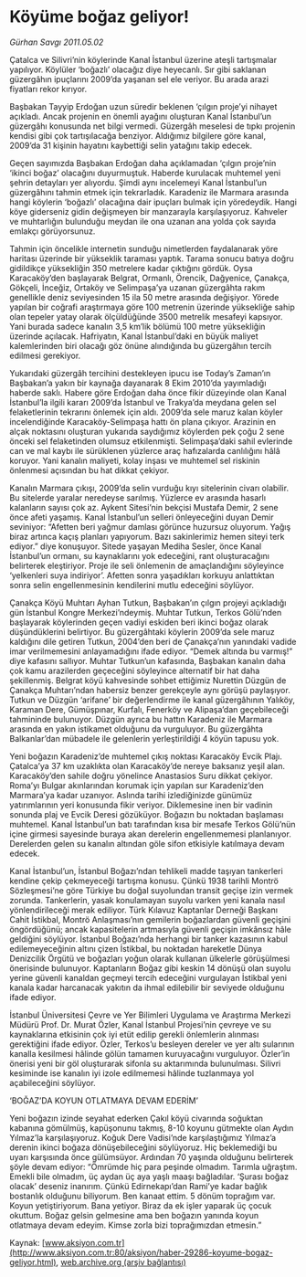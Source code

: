 # Köyüme boğaz geliyor!

*Gürhan Savgı 2011.05.02*

<font class="agenda2NewsSpot">
 Çatalca ve Silivri’nin köylerinde Kanal İstanbul üzerine ateşli tartışmalar yapılıyor. Köylüler ‘boğazlı’ olacağız diye heyecanlı. Sır gibi saklanan güzergâhın ipuçlarını 2009’da yaşanan sel ele veriyor. Bu arada arazi fiyatları rekor kırıyor.
</font>
<font class="newsDetail">
 <p>
  <p class="MsoNormal">
   Başbakan Tayyip Erdoğan uzun süredir beklenen ‘çılgın proje’yi nihayet açıkladı. Ancak projenin en önemli ayağını oluşturan Kanal İstanbul’un güzergâhı konusunda net bilgi vermedi. Güzergâh meselesi de tıpkı projenin kendisi gibi çok tartışılacağa benziyor. Aldığımız bilgilere göre kanal, 2009’da 31 kişinin hayatını kaybettiği selin yatağını takip edecek.
  </p>
  <p class="MsoNormal">
   Geçen sayımızda Başbakan Erdoğan daha açıklamadan ‘çılgın proje’nin ‘ikinci boğaz’ olacağını duyurmuştuk. Haberde kurulacak muhtemel yeni şehrin detayları yer alıyordu. Şimdi aynı incelemeyi Kanal İstanbul’un güzergâhını tahmin etmek için tekrarladık. Karadeniz ile Marmara arasında hangi köylerin ‘boğazlı’ olacağına dair ipuçları bulmak için yöredeydik. Hangi köye giderseniz gidin değişmeyen bir manzarayla karşılaşıyoruz. Kahveler ve muhtarlığın bulunduğu meydan ile ona uzanan ana yolda çok sayıda emlakçı görüyorsunuz.
  </p>
  <p class="MsoNormal">
   Tahmin için öncelikle internetin sunduğu nimetlerden faydalanarak yöre haritası üzerinde bir yükseklik taraması yaptık. Tarama sonucu batıya doğru gidildikçe yüksekliğin 350 metrelere kadar çıktığını gördük. Oysa Karacaköy’den başlayarak Belgrat, Ormanlı, Örencik, Dağyenice, Çanakça, Gökçeli, İnceğiz, Ortaköy ve Selimpaşa’ya uzanan güzergâhta rakım genellikle deniz seviyesinden 15 ila 50 metre arasında değişiyor. Yörede yapılan bir coğrafi araştırmaya göre 100 metrenin üzerinde yüksekliğe sahip olan tepeler yatay olarak ölçüldüğünde 3500 metrelik mesafeyi kapsıyor. Yani burada sadece kanalın 3,5 km’lik bölümü 100 metre yüksekliğin üzerinde açılacak. Hafriyatın, Kanal İstanbul’daki en büyük maliyet kalemlerinden biri olacağı göz önüne alındığında bu güzergâhın tercih edilmesi gerekiyor.
  </p>
  <p class="MsoNormal">
   Yukarıdaki güzergâh tercihini destekleyen ipucu ise Today’s Zaman’ın Başbakan’a yakın bir kaynağa dayanarak 8 Ekim 2010’da yayımladığı haberde saklı. Habere göre Erdoğan daha önce fikir düzeyinde olan Kanal İstanbul’la ilgili kararı 2009’da İstanbul ve Trakya’da meydana gelen sel felaketlerinin tekrarını önlemek için aldı. 2009’da sele maruz kalan köyler incelendiğinde Karacaköy-Selimpaşa hattı ön plana çıkıyor. Arazinin en alçak noktasını oluşturan yukarıda saydığımız köylerden pek çoğu 2 sene önceki sel felaketinden olumsuz etkilenmişti. Selimpaşa’daki sahil evlerinde can ve mal kaybı ile sürüklenen yüzlerce araç
   <span>
   </span>
   hafızalarda canlılığını hâlâ koruyor. Yani kanalın maliyeti, kolay inşası ve muhtemel sel riskinin önlenmesi açısından bu hat dikkat çekiyor.
  </p>
  <p class="MsoNormal">
   Kanalın Marmara çıkışı, 2009’da selin vurduğu kıyı sitelerinin civarı olabilir. Bu sitelerde yaralar neredeyse sarılmış. Yüzlerce ev arasında hasarlı kalanların sayısı çok az. Aykent Sitesi’nin bekçisi Mustafa Demir, 2 sene önce afeti yaşamış. Kanal İstanbul’un selleri önleyeceğini duyan Demir seviniyor: “Afetten beri yağmur damlası görünce huzursuz oluyorum. Yağış biraz artınca kaçış planları yapıyorum. Bazı sakinlerimiz hemen siteyi terk ediyor.” diye konuşuyor. Sitede yaşayan Mediha Sesler, önce Kanal İstanbul’un ormanı, su kaynaklarını yok edeceğini, rant oluşturacağını belirterek eleştiriyor. Proje ile seli önlemenin de amaçlandığını söyleyince ‘yelkenleri suya indiriyor’. Afetten sonra yaşadıkları korkuyu anlattıktan sonra selin engellenmesinin kendilerini mutlu edeceğini söylüyor.
  </p>
  <p class="MsoNormal">
   Çanakça Köyü Muhtarı Ayhan Tutkun, Başbakan’ın çılgın projeyi açıkladığı gün İstanbul Kongre Merkezi’ndeymiş. Muhtar Tutkun, Terkos Gölü’nden başlayarak köylerinden geçen vadiyi eskiden beri ikinci boğaz olarak düşündüklerini belirtiyor. Bu güzergâhtaki köylerin 2009’da sele maruz kaldığını dile getiren Tutkun, 2004’den beri de Çanakça’nın yanındaki vadide imar verilmemesini anlayamadığını ifade ediyor. “Demek altında bu varmış!” diye kafasını sallıyor. Muhtar Tutkun’un kafasında, Başbakan kanalın daha çok kamu arazilerden geçeceğini söyleyince alternatif bir hat daha şekillenmiş. Belgrat köyü kahvesinde sohbet ettiğimiz Nurettin Düzgün de Çanakça Muhtarı’ndan habersiz benzer gerekçeyle aynı görüşü paylaşıyor. Tutkun ve Düzgün ‘arifane’ bir değerlendirme ile kanal güzergâhının Yalıköy, Karaman Dere, Gümüşpınar, Kurfalı, Fenerköy ve Alipaşa’dan geçebileceği tahmininde bulunuyor. Düzgün ayrıca bu hattın Karadeniz ile Marmara arasında en yakın istikamet olduğunu da vurguluyor. Bu güzergâhta Balkanlar’dan mübadele ile gelenlerin yerleştirildiği 4 köyün tapusu yok.
  </p>
  <p class="MsoNormal">
   Yeni boğazın Karadeniz’de muhtemel çıkış noktası Karacaköy Evcik Plajı. Çatalca’ya 37 km uzaklıkta olan Karacaköy’de nereye baksanız yeşil alan. Karacaköy’den sahile doğru yönelince Anastasios Suru dikkat çekiyor. Roma’yı Bulgar akınlarından korumak için yapılan sur Karadeniz’den Marmara’ya kadar uzanıyor. Aslında tarihi izlediğinizde günümüz yatırımlarının yeri konusunda fikir veriyor. Diklemesine inen bir vadinin sonunda plaj ve Evcik Deresi gözüküyor. Boğazın bu noktadan başlaması muhtemel. Kanal İstanbul’un batı tarafından kısa bir mesafe Terkos Gölü’nün içine girmesi sayesinde buraya akan derelerin engellenmemesi planlanıyor. Derelerden gelen su kanalın altından göle sifon etkisiyle katılmaya devam edecek.
  </p>
  <p class="MsoNormal">
   Kanal İstanbul’un, İstanbul Boğazı’ndan tehlikeli madde taşıyan tankerleri kendine çekip çekmeyeceği tartışma konusu. Çünkü 1938 tarihli Montrö Sözleşmesi’ne göre Türkiye bu doğal suyolundan transit geçişe izin vermek zorunda. Tankerlerin, yasak konulamayan suyolu varken yeni kanala nasıl yönlendirileceği merak ediliyor. Türk Kılavuz Kaptanlar Derneği Başkanı Cahit İstikbal, Montrö Anlaşması’nın gemilerin boğazlardan güvenli geçişini öngördüğünü; ancak kapasitelerin artmasıyla güvenli geçişin imkânsız hâle geldiğini söylüyor. İstanbul Boğazı’nda herhangi bir tanker kazasının kabul edilemeyeceğinin altını çizen İstikbal, bu noktadan hareketle Dünya Denizcilik Örgütü ve boğazları yoğun olarak kullanan ülkelerle görüşülmesi önerisinde bulunuyor. Kaptanların Boğaz gibi keskin 14 dönüşü olan suyolu yerine güvenli kanaldan geçmeyi tercih edeceğini vurgulayan İstikbal yeni kanala kadar harcanacak yakıtın da ihmal edilebilir bir seviyede olduğunu ifade ediyor.
  </p>
  <p class="MsoNormal">
   İstanbul Üniversitesi Çevre ve Yer Bilimleri Uygulama ve Araştırma Merkezi Müdürü Prof. Dr. Murat Özler, Kanal İstanbul Projesi’nin çevreye ve su kaynaklarına etkisinin çok iyi etüt edilip gerekli önlemlerin alınması gerektiğini ifade ediyor. Özler, Terkos’u besleyen dereler ve yer altı sularının kanalla kesilmesi hâlinde gölün tamamen kuruyacağını vurguluyor. Özler’in önerisi yeni bir göl oluşturarak sifonla su aktarımında bulunulması. Silivri kesiminde ise kanalın iyi izole edilmemesi hâlinde tuzlanmaya yol açabileceğini söylüyor.
  </p>
  <p class="MsoNormal">
  </p>
  <p class="MsoNormal">
   ‘BOĞAZ’DA KOYUN OTLATMAYA DEVAM EDERİM’
  </p>
  <p class="MsoNormal">
  </p>
  <p class="MsoNormal">
   Yeni boğazın izinde seyahat ederken Çakıl köyü civarında soğuktan kabanına gömülmüş, kapüşonunu takmış, 8-10 koyunu gütmekte olan Aydın Yılmaz’la karşılaşıyoruz. Koğuk Dere Vadisi’nde karşılaştığımız Yılmaz’a derenin ikinci boğaza dönüşebileceğini söylüyoruz. Hiç beklemediği bu uyarı karşısında önce gülümsüyor. Ardından 70 yaşında olduğunu belirterek şöyle devam ediyor: “Ömrümde hiç para peşinde olmadım. Tarımla uğraştım. Emekli bile olmadım, üç aydan üç aya yaşlı maaşı bağladılar. ‘Şurası boğaz olacak’ deseniz inanırım.
   <span>
   </span>
   Çünkü Edirnekapı’dan Rami’ye kadar bağlık bostanlık olduğunu biliyorum. Ben kanaat ettim.
   <span>
   </span>
   5 dönüm toprağım var. Koyun yetiştiriyorum. Bana yetiyor. Biraz da ek işler yaparak üç çocuk okuttum. Boğaz gelsin gelmesine ama ben boğazın yanında koyun otlatmaya devam edeyim. Kimse zorla bizi toprağımızdan etmesin.”
  </p>
 </p>
</font>

Kaynak: [www.aksiyon.com.tr](http://www.aksiyon.com.tr:80/aksiyon/haber-29286-koyume-bogaz-geliyor.html), [web.archive.org (arşiv bağlantısı)](http://web.archive.org/web/20110514154530/http://www.aksiyon.com.tr:80/aksiyon/haber-29286-koyume-bogaz-geliyor.html)
